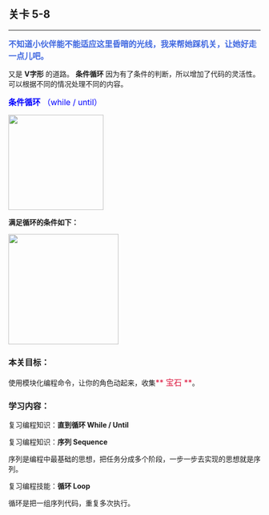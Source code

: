 ## 关卡 5-8

------
<font color=#4169E1 size=3>**不知道小伙伴能不能适应这里昏暗的光线，我来帮她踩机关，让她好走一点儿吧。**</font>

又是 **V字形** 的道路。 **条件循环** 因为有了条件的判断，所以增加了代码的灵活性。可以根据不同的情况处理不同的内容。

<font color=#0000FF size=3>**条件循环** （while / until）</font>

<img src="./scene/image/while_until_list.png" width = "190" alt="" align=center /> 

**满足循环的条件如下：**

<img src="./scene/image/while_until_condition_list.png" width = "220" alt="" align=center /> 
 
### 本关目标：
使用模块化编程命令，让你的角色动起来，收集<font color=#DC143C size=3>** 宝石 **</font>。

### 学习内容：
复习编程知识：**直到循环 While / Until**

复习编程知识：**序列 Sequence**

序列是编程中最基础的思想，把任务分成多个阶段，一步一步去实现的思想就是序列。

复习编程技能：**循环 Loop**

循环是把一组序列代码，重复多次执行。
